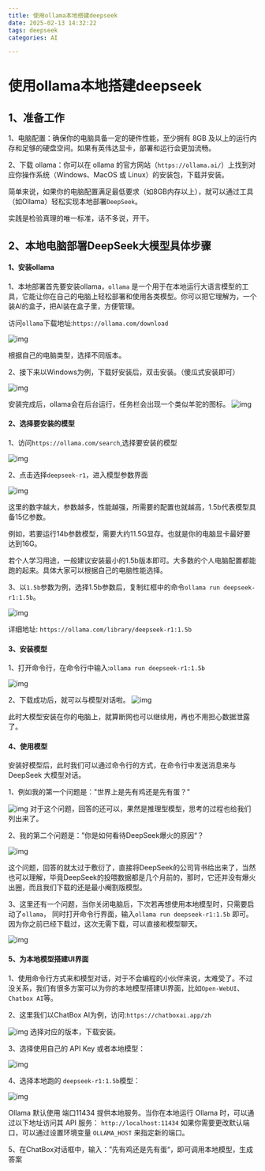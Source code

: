 ```yaml
---
title: 使用ollama本地搭建deepseek
date: 2025-02-13 14:32:22
tags: deepseek
categories: AI

---
```


# 使用ollama本地搭建deepseek

<!-- more -->

## 1、准备工作

1、电脑配置：确保你的电脑具备一定的硬件性能，至少拥有 8GB 及以上的运行内存和足够的硬盘空间。如果有英伟达显卡，部署和运行会更加流畅。

2、下载 ollama：你可以在 ollama 的官方网站（`https://ollama.ai/`）上找到对应你操作系统（Windows、MacOS 或 Linux）的安装包，下载并安装。

简单来说，如果你的电脑配置满足最低要求（如8GB内存以上），就可以通过工具（如Ollama）轻松实现本地部署`DeepSeek`。

实践是检验真理的唯一标准，话不多说，开干。

## 2、本地电脑部署DeepSeek大模型具体步骤

#### 1、安装ollama

1、本地部署首先要安装ollama，`ollama` 是一个用于在本地运行大语言模型的工具，它能让你在自己的电脑上轻松部署和使用各类模型。你可以把它理解为，一个装AI的盒子，把AI装在盒子里，方便管理。

访问`ollama`下载地址:`https://ollama.com/download`

![img](/iamges/使用ollama本地搭建deepseek/1.png)

根据自己的电脑类型，选择不同版本。

2、接下来以Windows为例，下载好安装后，双击安装。（傻瓜式安装即可）

![img](/iamges/使用ollama本地搭建deepseek/2.png)

安装完成后，ollama会在后台运行，任务栏会出现一个类似羊驼的图标。
![img](/iamges/使用ollama本地搭建deepseek/3.png)

#### 2、选择要安装的模型

1、访问`https://ollama.com/search`,选择要安装的模型

![img](/iamges/使用ollama本地搭建deepseek/4.png)

2、点击选择`deepseek-r1`，进入模型参数界面

![img](/iamges/使用ollama本地搭建deepseek/5.png)

这里的数字越大，参数越多，性能越强，所需要的配置也就越高，1.5b代表模型具备15亿参数。

例如，若要运行14b参数模型，需要大约11.5G显存。也就是你的电脑显卡最好要达到16G。

若个人学习用途，一般建议安装最小的1.5b版本即可。大多数的个人电脑配置都能跑的起来。具体大家可以根据自己的电脑性能选择。

3、以`1.5b`参数为例，选择1.5b参数后，复制红框中的命令`ollama run deepseek-r1:1.5b`。

![img](/iamges/使用ollama本地搭建deepseek/6.png)

详细地址: `https://ollama.com/library/deepseek-r1:1.5b`

#### 3、安装模型

1、打开命令行，在命令行中输入:`ollama run deepseek-r1:1.5b`

![img](/iamges/使用ollama本地搭建deepseek/7.png)

2、下载成功后，就可以与模型对话啦。
![img](/iamges/使用ollama本地搭建deepseek/8.png)

此时大模型安装在你的电脑上，就算断网也可以继续用，再也不用担心数据泄露了。

#### 4、使用模型

安装好模型后，此时我们可以通过命令行的方式，在命令行中发送消息来与DeepSeek 大模型对话。

1、例如我的第一个问题是："世界上是先有鸡还是先有蛋？"

![img](/iamges/使用ollama本地搭建deepseek/9.png)
对于这个问题，回答的还可以，果然是推理型模型，思考的过程也给我们列出来了。

2、我的第二个问题是：”你是如何看待DeepSeek爆火的原因“？

![img](/iamges/使用ollama本地搭建deepseek/10.png)

这个问题，回答的就太过于敷衍了，直接将DeepSeek的公司背书给出来了，当然也可以理解，毕竟DeepSeek的投喂数据都是几个月前的，那时，它还并没有爆火出圈，而且我们下载的还是最小阉割版模型。

3、这里还有一个问题，当你关闭电脑后，下次若再想使用本地模型时，只需要启动了`ollama`，
同时打开命令行界面，输入`ollama run deepseek-r1:1.5b` 即可。因为你之前已经下载过，这次无需下载，可以直接和模型聊天。

![img](/iamges/使用ollama本地搭建deepseek/11.png)

#### 5、为本地模型搭建UI界面

1、使用命令行方式来和模型对话，对于不会编程的小伙伴来说，太难受了。不过没关系，我们有很多方案可以为你的本地模型搭建UI界面，比如`Open-WebUI`、`Chatbox AI`等。

2、这里我们以ChatBox AI为例，访问:`https://chatboxai.app/zh`

![img](/iamges/使用ollama本地搭建deepseek/12.png)
选择对应的版本，下载安装。

3、选择使用自己的 API Key 或者本地模型：

![img](/iamges/使用ollama本地搭建deepseek/13.png)

4、选择本地跑的 `deepseek-r1:1.5b`模型：

![img](/iamges/使用ollama本地搭建deepseek/14.png)

Ollama 默认使用 端口11434 提供本地服务。当你在本地运行 Ollama 时，可以通过以下地址访问其 API 服务：
`http://localhost:11434`
如果你需要更改默认端口，可以通过设置环境变量 `OLLAMA_HOST` 来指定新的端口。

5、在ChatBox对话框中，输入：”先有鸡还是先有蛋“，即可调用本地模型，生成答案